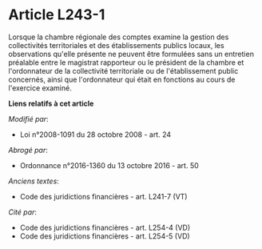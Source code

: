 # Article L243-1

Lorsque la chambre régionale des comptes examine la gestion des collectivités territoriales et des établissements publics
locaux, les observations qu'elle présente ne peuvent être formulées sans un entretien préalable entre le magistrat rapporteur
ou le président de la chambre et l'ordonnateur de la collectivité territoriale ou de l'établissement public concernés, ainsi
que l'ordonnateur qui était en fonctions au cours de l'exercice examiné.

**Liens relatifs à cet article**

_Modifié par_:

  - Loi n°2008-1091 du 28 octobre 2008 - art. 24

_Abrogé par_:

  - Ordonnance n°2016-1360 du 13 octobre 2016 - art. 50

_Anciens textes_:

  - Code des juridictions financières - art. L241-7 (VT)

_Cité par_:

  - Code des juridictions financières - art. L254-4 (VD)
  - Code des juridictions financières - art. L254-5 (VD)
